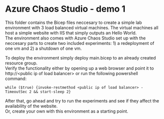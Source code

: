 # Azure Chaos Studio - demo 1
This folder contains the Bicep files neccesary to create a simple lab environment with 3 load balanced virtual machines. The virtual machines all host a simple website with IIS that simply outputs an Hello World.  
The environment also comes with Azure Chaos Studio set up with the neccesary parts to create two included experiments: 1) a redeployment of one vm and 2) a shutdown of one vm.  

To deploy the environment simply deploy main.bicep to an already created resource group.  
Verify the functionality either by opening up a web browser and point it to http://\<public ip of load balancer> or run the following powershell command:
```     
while ($true) {invoke-restmethod <public ip of load balancer> -TimeoutSec 2 && start-sleep 2}
```

After that, go ahead and try to run the experiments and see if they affect the availability of the website.  
Or, create your own with this environment as a starting point.